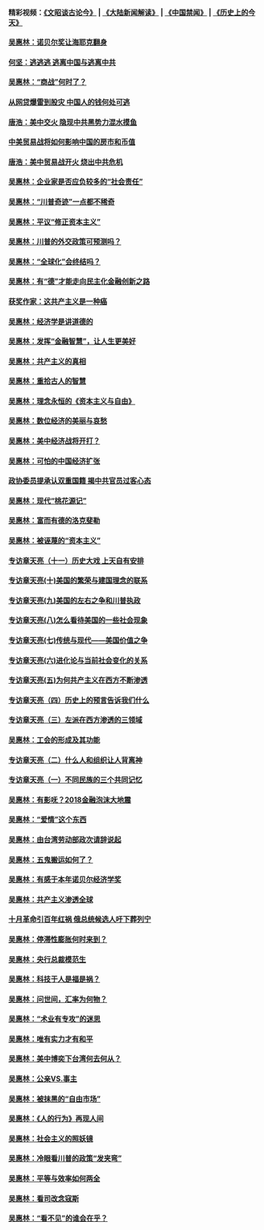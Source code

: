 #### 精彩视频：[《文昭谈古论今》](https://github.com/gfw-breaker/wenzhao/blob/master/README.md?t=01281230) | [《大陆新闻解读》](https://github.com/gfw-breaker/ntdtv-comedy/blob/master/README.md?t=01281230) | [《中国禁闻》](https://github.com/gfw-breaker/ntdtv-news/blob/master/README.md?t=01281230) | [《历史上的今天》](https://github.com/gfw-breaker/today-in-history/blob/master/README.md?t=01281230) 

#### [吴惠林：诺贝尔奖让海耶克翻身](../pages/nsc423/n10890049.md?t=01281230) 

#### [何坚：逃逃逃 逃离中国与逃离中共](../pages/nsc423/n10592891.md?t=01281230) 

#### [吴惠林：“商战”何时了？](../pages/nsc423/n10573558.md?t=01281230) 

#### [从网贷爆雷到股灾 中国人的钱何处可逃](../pages/nsc423/n10572800.md?t=01281230) 

#### [唐浩：美中交火 隐现中共黑势力混水摸鱼](../pages/nsc423/n10544040.md?t=01281230) 

#### [中美贸易战将如何影响中国的房市和币值](../pages/nsc423/n10543697.md?t=01281230) 

#### [唐浩：美中贸易战开火 烧出中共危机](../pages/nsc423/n10540126.md?t=01281230) 

#### [吴惠林：企业家是否应负较多的“社会责任”](../pages/nsc423/n10535022.md?t=01281230) 

#### [吴惠林：“川普奇迹”一点都不稀奇](../pages/nsc423/n10512808.md?t=01281230) 

#### [吴惠林：平议“修正资本主义”](../pages/nsc423/n10495724.md?t=01281230) 

#### [吴惠林：川普的外交政策可预测吗？](../pages/nsc423/n10462387.md?t=01281230) 

#### [吴惠林：“全球化”会终结吗？](../pages/nsc423/n10452838.md?t=01281230) 

#### [吴惠林：有“德”才能走向民主化金融创新之路](../pages/nsc423/n10432292.md?t=01281230) 

#### [获奖作家：这共产主义是一种癌](../pages/nsc423/n10431541.md?t=01281230) 

#### [吴惠林：经济学是讲道德的](../pages/nsc423/n10398014.md?t=01281230) 

#### [吴惠林：发挥“金融智慧”，让人生更美好](../pages/nsc423/n10375019.md?t=01281230) 

#### [吴惠林：共产主义的真相](../pages/nsc423/n10351394.md?t=01281230) 

#### [吴惠林：重拾古人的智慧](../pages/nsc423/n10337691.md?t=01281230) 

#### [吴惠林：理念永恒的《资本主义与自由》](../pages/nsc423/n10316274.md?t=01281230) 

#### [吴惠林：数位经济的美丽与哀愁](../pages/nsc423/n10292946.md?t=01281230) 

#### [吴惠林：美中经济战将开打？](../pages/nsc423/n10258825.md?t=01281230) 

#### [吴惠林：可怕的中国经济扩张](../pages/nsc423/n10219147.md?t=01281230) 

#### [政协委员提承认双重国籍 揭中共官员过客心态](../pages/nsc423/n10208809.md?t=01281230) 

#### [吴惠林：现代“桃花源记”](../pages/nsc423/n10185234.md?t=01281230) 

#### [吴惠林：富而有德的洛克斐勒](../pages/nsc423/n10142264.md?t=01281230) 

#### [吴惠林：被诬蔑的“资本主义”](../pages/nsc423/n10124816.md?t=01281230) 

#### [专访章天亮（十一）历史大戏 上天自有安排](../pages/nsc423/n10094905.md?t=01281230) 

#### [专访章天亮(十)美国的繁荣与建国理念的联系](../pages/nsc423/n10094899.md?t=01281230) 

#### [专访章天亮(九)美国的左右之争和川普执政](../pages/nsc423/n10094889.md?t=01281230) 

#### [专访章天亮(八)怎么看待美国的一些社会现象](../pages/nsc423/n10094857.md?t=01281230) 

#### [专访章天亮(七)传统与现代——美国价值之争](../pages/nsc423/n10093140.md?t=01281230) 

#### [专访章天亮(六)进化论与当前社会变化的关系](../pages/nsc423/n10092036.md?t=01281230) 

#### [专访章天亮(五)为何共产主义在西方不断渗透](../pages/nsc423/n10083620.md?t=01281230) 

#### [专访章天亮（四）历史上的预言告诉我们什么](../pages/nsc423/n10083606.md?t=01281230) 

#### [专访章天亮（三）左派在西方渗透的三领域](../pages/nsc423/n10081115.md?t=01281230) 

#### [吴惠林：工会的形成及其功能](../pages/nsc423/n10080633.md?t=01281230) 

#### [专访章天亮（二）什么人和组织让人背离神](../pages/nsc423/n10076637.md?t=01281230) 

#### [专访章天亮（一）不同民族的三个共同记忆](../pages/nsc423/n10074188.md?t=01281230) 

#### [吴惠林：有影呒？2018金融泡沫大地震](../pages/nsc423/n10040534.md?t=01281230) 

#### [吴惠林：“爱情”这个东西](../pages/nsc423/n10019423.md?t=01281230) 

#### [吴惠林：由台湾劳动部政次请辞说起](../pages/nsc423/n9979679.md?t=01281230) 

#### [吴惠林：五鬼搬运如何了？](../pages/nsc423/n9925338.md?t=01281230) 

#### [吴惠林：有感于本年诺贝尔经济学奖](../pages/nsc423/n9871883.md?t=01281230) 

#### [吴惠林：共产主义渗透全球](../pages/nsc423/n9812748.md?t=01281230) 

#### [十月革命引百年红祸 俄总统候选人吁下葬列宁](../pages/nsc423/n9810182.md?t=01281230) 

#### [吴惠林：停滞性膨胀何时来到？](../pages/nsc423/n9764136.md?t=01281230) 

#### [吴惠林：央行总裁模范生](../pages/nsc423/n9728134.md?t=01281230) 

#### [吴惠林：科技于人是福是祸？](../pages/nsc423/n9672982.md?t=01281230) 

#### [吴惠林：问世间，汇率为何物？](../pages/nsc423/n9621788.md?t=01281230) 

#### [吴惠林：“术业有专攻”的迷思](../pages/nsc423/n9580363.md?t=01281230) 

#### [吴惠林：唯有实力才有和平](../pages/nsc423/n9529599.md?t=01281230) 

#### [吴惠林：美中博奕下台湾何去何从？](../pages/nsc423/n9483598.md?t=01281230) 

#### [吴惠林：公亲VS.事主](../pages/nsc423/n9425637.md?t=01281230) 

#### [吴惠林：被抹黑的“自由市场”](../pages/nsc423/n9351545.md?t=01281230) 

#### [吴惠林：《人的行为》再现人间](../pages/nsc423/n9296339.md?t=01281230) 

#### [吴惠林：社会主义的照妖镜](../pages/nsc423/n9243460.md?t=01281230) 

#### [吴惠林：冷眼看川普的政策“发夹弯”](../pages/nsc423/n9120684.md?t=01281230) 

#### [吴惠林：平等与效率如何两全](../pages/nsc423/n9075430.md?t=01281230) 

#### [吴惠林：看司改念寇斯](../pages/nsc423/n9024915.md?t=01281230) 

#### [吴惠林：“看不见”的谁会在乎？](../pages/nsc423/n8977488.md?t=01281230) 

